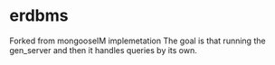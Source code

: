 # erdbms
Forked from mongooseIM implemetation
The goal is that running the gen_server and then it handles queries by its own.
